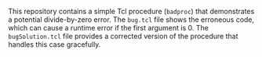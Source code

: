 This repository contains a simple Tcl procedure (`badproc`) that demonstrates a potential divide-by-zero error.  The `bug.tcl` file shows the erroneous code, which can cause a runtime error if the first argument is 0. The `bugSolution.tcl` file provides a corrected version of the procedure that handles this case gracefully.